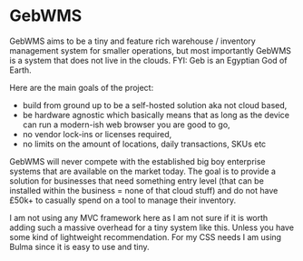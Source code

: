 # GebWMS

GebWMS aims to be a tiny and feature rich warehouse / inventory management system for smaller operations, but most importantly GebWMS is a system that does not live in the clouds. FYI: Geb is an Egyptian God of Earth.

Here are the main goals of the project:

- build from ground up to be a self-hosted solution aka not cloud based,
- be hardware agnostic which basically means that as long as the device can run a modern-ish web browser you are good to go,
- no vendor lock-ins or licenses required,
- no limits on the amount of locations, daily transactions, SKUs etc

GebWMS will never compete with the established big boy enterprise systems that are available on the market today. The goal is to provide a solution for businesses that need something entry level (that can be installed within the business = none of that cloud stuff) and do not have £50k+ to casually spend on a tool to manage their inventory.

I am not using any MVC framework here as I am not sure if it is worth adding such a massive overhead for a tiny system like this. Unless you have some kind of lightweight recommendation. For my CSS needs I am using Bulma since it is easy to use and tiny.
